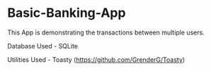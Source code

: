 # Basic-Banking-App
This App is demonstrating the transactions between multiple users. 

Database Used - SQLite

Utilities Used - Toasty (https://github.com/GrenderG/Toasty)
